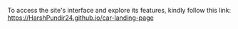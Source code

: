 To access the site's interface and explore its features, kindly follow this link: https://HarshPundir24.github.io/car-landing-page
